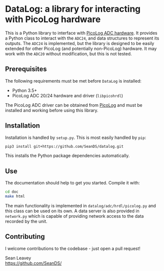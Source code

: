 # DataLog: a library for interacting with PicoLog hardware
This is a Python library to interface with [PicoLog ADC hardware](https://www.picotech.com/data-logger/adc-20-adc-24/precision-data-acquisition).
It provides a Python class to interact with the `ADC24`, and data structures
to represent its outputs. The `ADC24` is implemented, but the library is
designed to be easily extended for other PicoLog (and potentially non-PicoLog)
hardware. It may work with the `ADC20` without modification, but this is not
tested.

## Prerequisites
The following requirements must be met before `DataLog` is installed:
  * Python 3.5+
  * PicoLog ADC 20/24 hardware and driver (`libpicohrdl`)

The PicoLog ADC driver can be obtained from
[PicoLog](https://www.picotech.com/downloads/) and must be installed and working
before using this library.

## Installation
Installation is handled by `setup.py`. This is most easily handled by `pip`:
```bash
pip3 install git+https://github.com/SeanDS/datalog.git
```
This installs the Python package dependencies automatically.

## Use
The documentation should help to get you started. Compile it with:
```bash
cd doc
make html
```
The main functionality is implemented in `datalog/adc/hrdl/picolog.py` and this
class can be used on its own. A data server is also provided in `network.py`
which is capable of providing network access to the data recorded by the unit.

## Contributing
I welcome contributions to the codebase - just open a pull request!

Sean Leavey  
https://github.com/SeanDS/
